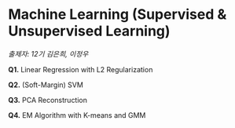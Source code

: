 # Machine Learning (Supervised & Unsupervised Learning)
*출제자: 12기 김은희, 이정우*

**Q1.** Linear Regression with L2 Regularization

**Q2.** (Soft-Margin) SVM

**Q3.** PCA Reconstruction

**Q4.** EM Algorithm with K-means and GMM
